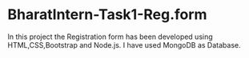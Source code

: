 # BharatIntern-Task1-Reg.form
In this project the Registration form has been developed using HTML,CSS,Bootstrap and Node.js. I have used MongoDB as Database.
